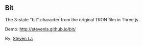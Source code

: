Bit
---

The 3-state "bit" character from the original TRON film in Three.js

Demo: http://stevenla.github.io/bit/

By: [Steven La](http://stevenla.com)